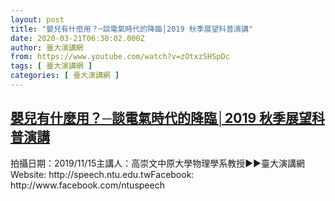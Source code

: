 ```yaml
---
layout: post
title: "嬰兒有什麼用？─談電氣時代的降臨│2019 秋季展望科普演講"
date: 2020-03-21T06:30:02.000Z
author: 臺大演講網
from: https://www.youtube.com/watch?v=zOtxzSHSpDc
tags: [ 臺大演講網 ]
categories: [ 臺大演講網 ]
---
```

<!--1584772202000-->
[嬰兒有什麼用？─談電氣時代的降臨│2019 秋季展望科普演講](https://www.youtube.com/watch?v=zOtxzSHSpDc)
------

<div>
拍攝日期：2019/11/15主講人：高崇文中原大學物理學系教授►►臺大演講網Website: http://speech.ntu.edu.twFacebook: http://www.facebook.com/ntuspeech
</div>
